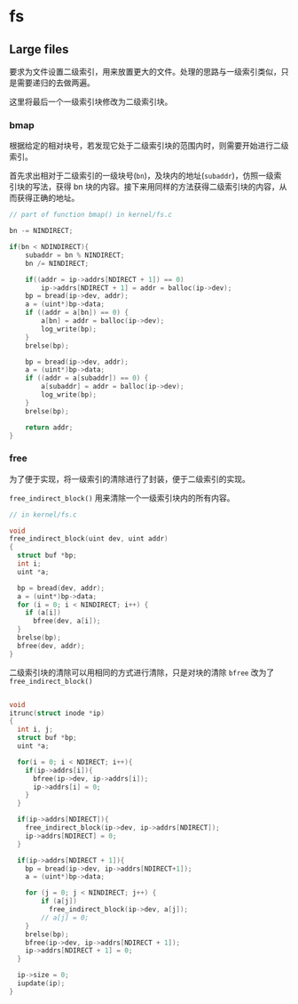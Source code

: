 # fs

## Large files

要求为文件设置二级索引，用来放置更大的文件。处理的思路与一级索引类似，只是需要递归的去做两遍。

这里将最后一个一级索引块修改为二级索引块。

### bmap

根据给定的相对块号，若发现它处于二级索引块的范围内时，则需要开始进行二级索引。

首先求出相对于二级索引的一级块号(`bn`)，及块内的地址(`subaddr`)，仿照一级索引块的写法，获得 bn 块的内容。接下来用同样的方法获得二级索引块的内容，从而获得正确的地址。

```c
// part of function bmap() in kernel/fs.c

bn -= NINDIRECT;

if(bn < NDINDIRECT){
    subaddr = bn % NINDIRECT;
    bn /= NINDIRECT;

    if((addr = ip->addrs[NDIRECT + 1]) == 0)
        ip->addrs[NDIRECT + 1] = addr = balloc(ip->dev);
    bp = bread(ip->dev, addr);
    a = (uint*)bp->data;
    if ((addr = a[bn]) == 0) {
        a[bn] = addr = balloc(ip->dev);
        log_write(bp);
    }
    brelse(bp);

    bp = bread(ip->dev, addr);
    a = (uint*)bp->data;
    if ((addr = a[subaddr]) == 0) {
        a[subaddr] = addr = balloc(ip->dev);
        log_write(bp);
    }
    brelse(bp);

    return addr;
}
```

### free

为了便于实现，将一级索引的清除进行了封装，便于二级索引的实现。

`free_indirect_block()` 用来清除一个一级索引块内的所有内容。

```c
// in kernel/fs.c

void
free_indirect_block(uint dev, uint addr)
{
  struct buf *bp;
  int i;
  uint *a;

  bp = bread(dev, addr);
  a = (uint*)bp->data;
  for (i = 0; i < NINDIRECT; i++) {
    if (a[i])
      bfree(dev, a[i]);
  }
  brelse(bp);
  bfree(dev, addr);
}
```

二级索引块的清除可以用相同的方式进行清除，只是对块的清除 `bfree` 改为了 `free_indirect_block()`

```c

void
itrunc(struct inode *ip)
{
  int i, j;
  struct buf *bp;
  uint *a;

  for(i = 0; i < NDIRECT; i++){
    if(ip->addrs[i]){
      bfree(ip->dev, ip->addrs[i]);
      ip->addrs[i] = 0;
    }
  }

  if(ip->addrs[NDIRECT]){
    free_indirect_block(ip->dev, ip->addrs[NDIRECT]);
    ip->addrs[NDIRECT] = 0;
  }

  if(ip->addrs[NDIRECT + 1]){
    bp = bread(ip->dev, ip->addrs[NDIRECT+1]);
    a = (uint*)bp->data;

    for (j = 0; j < NINDIRECT; j++) {
        if (a[j])
          free_indirect_block(ip->dev, a[j]);
        // a[j] = 0;
    }
    brelse(bp);
    bfree(ip->dev, ip->addrs[NDIRECT + 1]);
    ip->addrs[NDIRECT + 1] = 0;
  }

  ip->size = 0;
  iupdate(ip);
}
```
